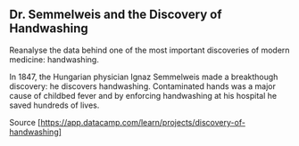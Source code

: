 ## Dr. Semmelweis and the Discovery of Handwashing

Reanalyse the data behind one of the most important discoveries of modern medicine: handwashing.

In 1847, the Hungarian physician Ignaz Semmelweis made a breakthough discovery: he discovers handwashing. Contaminated hands was a major cause of childbed fever and by enforcing handwashing at his hospital he saved hundreds of lives.

Source [https://app.datacamp.com/learn/projects/discovery-of-handwashing]
